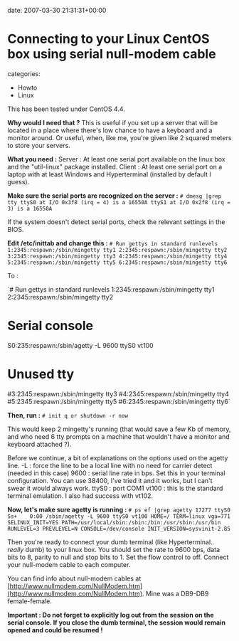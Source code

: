


date: 2007-03-30 21:31:31+00:00


# Connecting to your Linux CentOS box using serial null-modem cable

categories:
- Howto
- Linux


This has been tested under CentOS 4.4.

**Why would I need that ?**
This is useful if you set up a server that will be located in a place where there's low chance to have a keyboard and a monitor around. Or useful, when, like me, you're given like 2 squared meters to store your servers.



**What you need :**
Server : At least one serial port available on the linux box and the "util-linux" package installed.
Client : At least one serial port on a laptop with at least Windows and Hyperterminal (installed by default I guess).

**Make sure the serial ports are recognized on the server :**
`# dmesg |grep tty
ttyS0 at I/O 0x3f8 (irq = 4) is a 16550A
ttyS1 at I/O 0x2f8 (irq = 3) is a 16550A`

If the system doesn't detect serial ports, check the relevant settings in the BIOS.

**Edit /etc/inittab and change this :**
`# Run gettys in standard runlevels
1:2345:respawn:/sbin/mingetty tty1
2:2345:respawn:/sbin/mingetty tty2
3:2345:respawn:/sbin/mingetty tty3
4:2345:respawn:/sbin/mingetty tty4
5:2345:respawn:/sbin/mingetty tty5
6:2345:respawn:/sbin/mingetty tty6`

To :

`# Run gettys in standard runlevels
1:2345:respawn:/sbin/mingetty tty1
2:2345:respawn:/sbin/mingetty tty2
# Serial console
S0:235:respawn:/sbin/agetty -L 9600 ttyS0 vt100
# Unused tty
#3:2345:respawn:/sbin/mingetty tty3
#4:2345:respawn:/sbin/mingetty tty4
#5:2345:respawn:/sbin/mingetty tty5
#6:2345:respawn:/sbin/mingetty tty6`

**Then, run :**
`# init q
or shutdown -r now`

This would keep 2 mingetty's running (that would save a few Kb of memory, and who need 6 tty prompts on a machine that wouldn't have a monitor and keyboard attached ?).

Before we continue, a bit of explanations on the options used on the agetty line.
-L : force the line to be a local line with no need for carrier detect (needed in this case)
9600 : serial line rate in bps. Set this in your terminal configuration. You can use 38400, I've tried it and it works, but I can't swear it would always work.
ttyS0 : port COM1
vt100 : this is the standard terminal emulation. I also had success with vt102.

**Now, let's make sure agetty is running :**
`# ps ef |grep agetty
17277 ttyS0    Ss+    0:00 /sbin/agetty -L 9600 ttyS0 vt100 HOME=/ TERM=linux vga=771 SELINUX_INIT=YES PATH=/usr/local/sbin:/sbin:/bin:/usr/sbin:/usr/bin RUNLEVEL=3 PREVLEVEL=N CONSOLE=/dev/console INIT_VERSION=sysvinit-2.85`

Then you're ready to connect your dumb terminal (like Hyperterminal.. *really* dumb) to your linux box.
You should set the rate to 9600 bps, data bits to 8, parity to null and stop bits to 1. Set the flow control to off.
Connect your null-modem cable to each computer.

You can find info about null-modem cables at [http://www.nullmodem.com/NullModem.htm](http://www.nullmodem.com/NullModem.htm).
Mine was a DB9-DB9 female-female.

**Important : 
Do not forget to explicitly log out from the session on the serial console. If you close the dumb terminal, the session would remain opened and could be resumed !**
